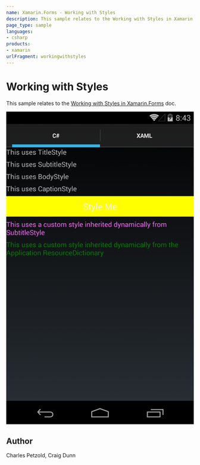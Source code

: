```yaml
---
name: Xamarin.Forms - Working with Styles
description: This sample relates to the Working with Styles in Xamarin.Forms doc.
page_type: sample
languages:
- csharp
products:
- xamarin
urlFragment: workingwithstyles
---
```

# Working with Styles

This sample relates to the [Working with Styles in Xamarin.Forms](http://developer.xamarin.com/guides/cross-platform/xamarin-forms/working-with/styles/) doc.


![Working with Styles application screenshot](Screenshots/Android.png "Working with Styles application screenshot")

## Author

Charles Petzold, Craig Dunn
